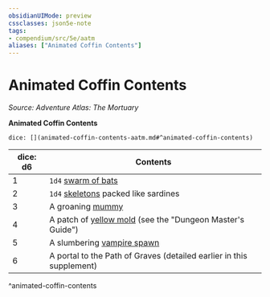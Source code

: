 ```yaml
---
obsidianUIMode: preview
cssclasses: json5e-note
tags:
- compendium/src/5e/aatm
aliases: ["Animated Coffin Contents"]
---
```

# Animated Coffin Contents
*Source: Adventure Atlas: The Mortuary* 

**Animated Coffin Contents**

`dice: [](animated-coffin-contents-aatm.md#^animated-coffin-contents)`

| dice: d6 | Contents |
|----------|----------|
| 1 | `1d4` [swarm of bats](Mechanics/bestiary/beast/swarm-of-bats.md) |
| 2 | `1d4` [skeletons](Mechanics/bestiary/undead/skeleton.md) packed like sardines |
| 3 | A groaning [mummy](Mechanics/bestiary/undead/mummy.md) |
| 4 | A patch of [yellow mold](Mechanics/traps-hazards/yellow-mold.md) (see the "Dungeon Master's Guide") |
| 5 | A slumbering [vampire spawn](Mechanics/bestiary/undead/vampire-spawn.md) |
| 6 | A portal to the Path of Graves (detailed earlier in this supplement) |
^animated-coffin-contents